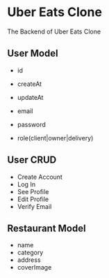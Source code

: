 # Uber Eats Clone

The Backend of Uber Eats Clone

## User Model

- id
- createAt
- updateAt

- email
- password
- role(client|owner|delivery)

## User CRUD

- Create Account
- Log In
- See Profile
- Edit Profile
- Verify Email

## Restaurant Model

- name
- category
- address
- coverImage
